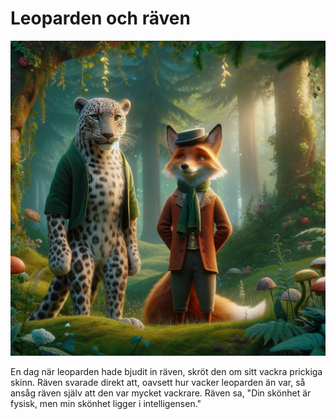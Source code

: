 # Leoparden och räven

<img src="12.png" width="512">

En dag när leoparden hade bjudit in räven, skröt den om sitt vackra prickiga skinn. Räven svarade direkt att, oavsett hur vacker leoparden än var, så ansåg räven själv att den var mycket vackrare. Räven sa, "Din skönhet är fysisk, men min skönhet ligger i intelligensen."
